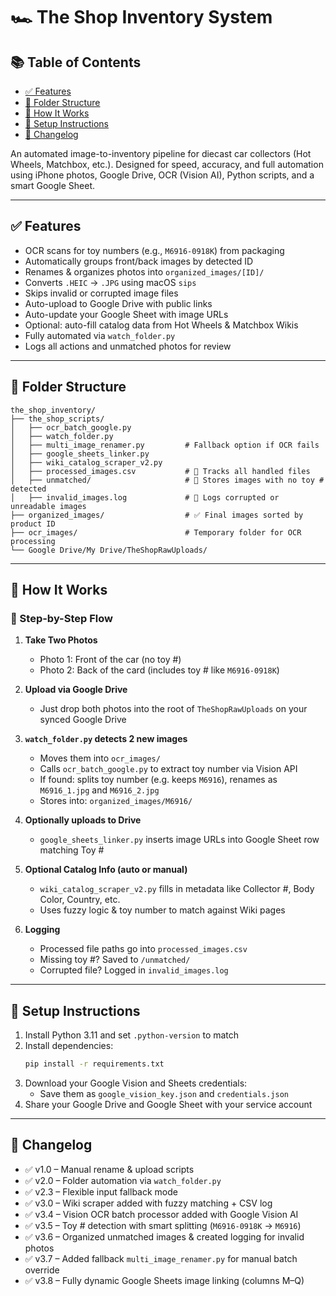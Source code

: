 # 🏎️ The Shop Inventory System

## 📚 Table of Contents

- [✅ Features](#-features)
- [📁 Folder Structure](#-folder-structure)
- [🚀 How It Works](#-how-it-works)
- [🔧 Setup Instructions](#-setup-instructions)
- [📌 Changelog](#-changelog)

An automated image-to-inventory pipeline for diecast car collectors (Hot Wheels, Matchbox, etc.). Designed for speed, accuracy, and full automation using iPhone photos, Google Drive, OCR (Vision AI), Python scripts, and a smart Google Sheet.

---

## ✅ Features

- OCR scans for toy numbers (e.g., `M6916-0918K`) from packaging
- Automatically groups front/back images by detected ID
- Renames & organizes photos into `organized_images/[ID]/`
- Converts `.HEIC` → `.JPG` using macOS `sips`
- Skips invalid or corrupted image files
- Auto-upload to Google Drive with public links
- Auto-update your Google Sheet with image URLs
- Optional: auto-fill catalog data from Hot Wheels & Matchbox Wikis
- Fully automated via `watch_folder.py`
- Logs all actions and unmatched photos for review

---

## 📁 Folder Structure

```
the_shop_inventory/
├── the_shop_scripts/
│   ├── ocr_batch_google.py
│   ├── watch_folder.py
│   ├── multi_image_renamer.py         # Fallback option if OCR fails
│   ├── google_sheets_linker.py
│   ├── wiki_catalog_scraper_v2.py
│   ├── processed_images.csv           # 📒 Tracks all handled files
│   ├── unmatched/                     # 📂 Stores images with no toy # detected
│   ├── invalid_images.log             # 🧯 Logs corrupted or unreadable images
├── organized_images/                  # ✅ Final images sorted by product ID
├── ocr_images/                        # Temporary folder for OCR processing
└── Google Drive/My Drive/TheShopRawUploads/
```

---

## 🚀 How It Works

### 🧾 Step-by-Step Flow

1. **Take Two Photos**
   - Photo 1: Front of the car (no toy #)
   - Photo 2: Back of the card (includes toy # like `M6916-0918K`)

2. **Upload via Google Drive**
   - Just drop both photos into the root of `TheShopRawUploads` on your synced Google Drive

3. **`watch_folder.py` detects 2 new images**
   - Moves them into `ocr_images/`
   - Calls `ocr_batch_google.py` to extract toy number via Vision API
   - If found: splits toy number (e.g. keeps `M6916`), renames as `M6916_1.jpg` and `M6916_2.jpg`
   - Stores into: `organized_images/M6916/`

4. **Optionally uploads to Drive**
   - `google_sheets_linker.py` inserts image URLs into Google Sheet row matching Toy #

5. **Optional Catalog Info (auto or manual)**
   - `wiki_catalog_scraper_v2.py` fills in metadata like Collector #, Body Color, Country, etc.
   - Uses fuzzy logic & toy number to match against Wiki pages

6. **Logging**
   - Processed file paths go into `processed_images.csv`
   - Missing toy #? Saved to `/unmatched/`
   - Corrupted file? Logged in `invalid_images.log`

---

## 🔧 Setup Instructions

1. Install Python 3.11 and set `.python-version` to match
2. Install dependencies:
   ```bash
   pip install -r requirements.txt
   ```
3. Download your Google Vision and Sheets credentials:
   - Save them as `google_vision_key.json` and `credentials.json`
4. Share your Google Drive and Google Sheet with your service account

---

## 📌 Changelog

- ✅ v1.0 – Manual rename & upload scripts
- ✅ v2.0 – Folder automation via `watch_folder.py`
- ✅ v2.3 – Flexible input fallback mode
- ✅ v3.0 – Wiki scraper added with fuzzy matching + CSV log
- ✅ v3.4 – Vision OCR batch processor added with Google Vision AI
- ✅ v3.5 – Toy # detection with smart splitting (`M6916-0918K` → `M6916`)
- ✅ v3.6 – Organized unmatched images & created logging for invalid photos
- ✅ v3.7 – Added fallback `multi_image_renamer.py` for manual batch override
- ✅ v3.8 – Fully dynamic Google Sheets image linking (columns M–Q)